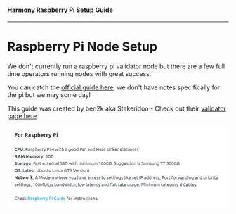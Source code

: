 #### Harmony Raspberry Pi Setup Guide
---

# Raspberry Pi Node Setup

We don't currently run a raspberry pi validator node but there are a few full time operators running nodes with great success.

You can catch the [official guide here](https://docs.harmony.one/home/network/validators/server-setup/raspberry-pi-guide), we don't have notes specifically for the pi but we may some day!

This guide was created by ben2k aka Stakeridoo - Check out their [validator page here](https://staking.harmony.one/validators/mainnet/one1zvmk8a7e8u4ugfqlnp2lwxl9qshsyz3qr8jl9y).

![Raspberry Pi Hardware Requirements 9/12/2021](../../public/image_21.png)


